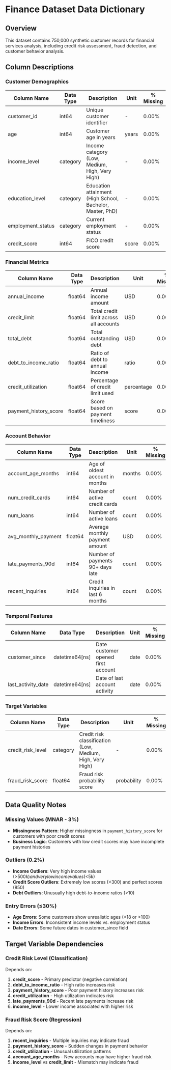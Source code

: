 # Finance Dataset Data Dictionary

## Overview
This dataset contains 750,000 synthetic customer records for financial services analysis, including credit risk assessment, fraud detection, and customer behavior analysis.

## Column Descriptions

### Customer Demographics
| Column Name | Data Type | Description | Unit | % Missing |
|-------------|-----------|-------------|------|------------|
| customer_id | int64 | Unique customer identifier | - | 0.00% |
| age | int64 | Customer age in years | years | 0.00% |
| income_level | category | Income category (Low, Medium, High, Very High) | - | 0.00% |
| education_level | category | Education attainment (High School, Bachelor, Master, PhD) | - | 0.00% |
| employment_status | category | Current employment status | - | 0.00% |
| credit_score | int64 | FICO credit score | score | 0.00% |

### Financial Metrics
| Column Name | Data Type | Description | Unit | % Missing |
|-------------|-----------|-------------|------|------------|
| annual_income | float64 | Annual income amount | USD | 0.00% |
| credit_limit | float64 | Total credit limit across all accounts | USD | 0.00% |
| total_debt | float64 | Total outstanding debt | USD | 0.00% |
| debt_to_income_ratio | float64 | Ratio of debt to annual income | ratio | 0.00% |
| credit_utilization | float64 | Percentage of credit limit used | percentage | 0.00% |
| payment_history_score | float64 | Score based on payment timeliness | score | 0.00% |

### Account Behavior
| Column Name | Data Type | Description | Unit | % Missing |
|-------------|-----------|-------------|------|------------|
| account_age_months | int64 | Age of oldest account in months | months | 0.00% |
| num_credit_cards | int64 | Number of active credit cards | count | 0.00% |
| num_loans | int64 | Number of active loans | count | 0.00% |
| avg_monthly_payment | float64 | Average monthly payment amount | USD | 0.00% |
| late_payments_90d | int64 | Number of payments 90+ days late | count | 0.00% |
| recent_inquiries | int64 | Credit inquiries in last 6 months | count | 0.00% |

### Temporal Features
| Column Name | Data Type | Description | Unit | % Missing |
|-------------|-----------|-------------|------|------------|
| customer_since | datetime64[ns] | Date customer opened first account | date | 0.00% |
| last_activity_date | datetime64[ns] | Date of last account activity | date | 0.00% |

### Target Variables
| Column Name | Data Type | Description | Unit | % Missing |
|-------------|-----------|-------------|------|------------|
| credit_risk_level | category | Credit risk classification (Low, Medium, High, Very High) | - | 0.00% |
| fraud_risk_score | float64 | Fraud risk probability score | probability | 0.00% |

## Data Quality Notes

### Missing Values (MNAR - 3%)
- **Missingness Pattern**: Higher missingness in `payment_history_score` for customers with poor credit scores
- **Business Logic**: Customers with low credit scores may have incomplete payment histories

### Outliers (0.2%)
- **Income Outliers**: Very high income values (>$500k) and very low income values (<$5k)
- **Credit Score Outliers**: Extremely low scores (<300) and perfect scores (850)
- **Debt Outliers**: Unusually high debt-to-income ratios (>10)

### Entry Errors (≤30%)
- **Age Errors**: Some customers show unrealistic ages (<18 or >100)
- **Income Errors**: Inconsistent income levels vs. employment status
- **Date Errors**: Some future dates in customer_since field

## Target Variable Dependencies

### Credit Risk Level (Classification)
Depends on:
1. **credit_score** - Primary predictor (negative correlation)
2. **debt_to_income_ratio** - High ratio increases risk
3. **payment_history_score** - Poor payment history increases risk
4. **credit_utilization** - High utilization indicates risk
5. **late_payments_90d** - Recent late payments increase risk
6. **income_level** - Lower income associated with higher risk

### Fraud Risk Score (Regression)
Depends on:
1. **recent_inquiries** - Multiple inquiries may indicate fraud
2. **payment_history_score** - Sudden changes in payment behavior
3. **credit_utilization** - Unusual utilization patterns
4. **account_age_months** - New accounts may have higher fraud risk
5. **income_level** vs **credit_limit** - Mismatch may indicate fraud
